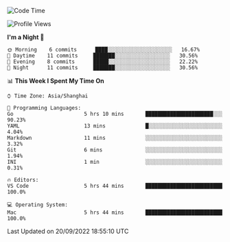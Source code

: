 <!--START_SECTION:waka-->
![Code Time](http://img.shields.io/badge/Code%20Time-5%20hrs%2044%20mins-blue)

![Profile Views](http://img.shields.io/badge/Profile%20Views-85-blue)

**I'm a Night 🦉** 

```text
🌞 Morning    6 commits      ████░░░░░░░░░░░░░░░░░░░░░   16.67% 
🌆 Daytime    11 commits     ███████░░░░░░░░░░░░░░░░░░   30.56% 
🌃 Evening    8 commits      █████░░░░░░░░░░░░░░░░░░░░   22.22% 
🌙 Night      11 commits     ███████░░░░░░░░░░░░░░░░░░   30.56%

```


📊 **This Week I Spent My Time On** 

```text
⌚︎ Time Zone: Asia/Shanghai

💬 Programming Languages: 
Go                       5 hrs 10 mins       ██████████████████████░░░   90.23% 
YAML                     13 mins             █░░░░░░░░░░░░░░░░░░░░░░░░   4.04% 
Markdown                 11 mins             ░░░░░░░░░░░░░░░░░░░░░░░░░   3.32% 
Git                      6 mins              ░░░░░░░░░░░░░░░░░░░░░░░░░   1.94% 
INI                      1 min               ░░░░░░░░░░░░░░░░░░░░░░░░░   0.31%

🔥 Editors: 
VS Code                  5 hrs 44 mins       █████████████████████████   100.0%

💻 Operating System: 
Mac                      5 hrs 44 mins       █████████████████████████   100.0%

```


 Last Updated on 20/09/2022 18:55:10 UTC
<!--END_SECTION:waka-->